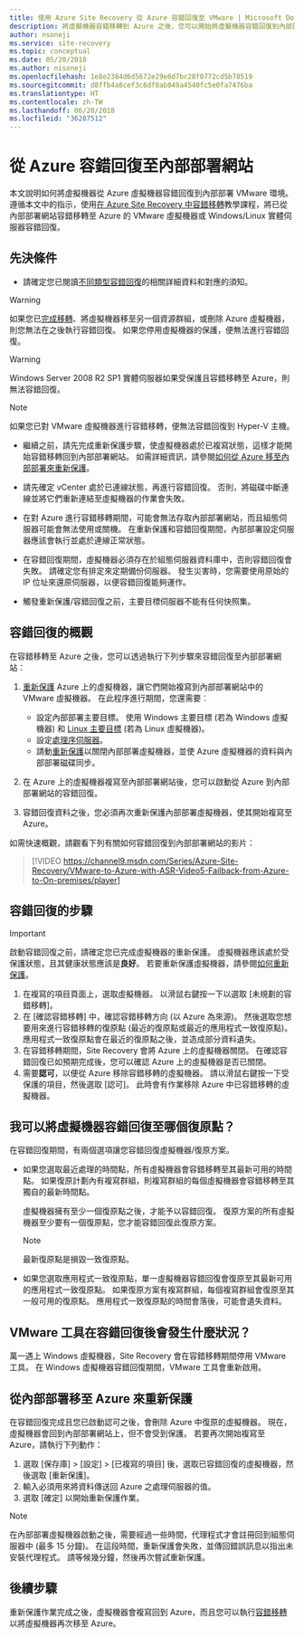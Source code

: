 ```yaml
---
title: 使用 Azure Site Recovery 從 Azure 容錯回復至 VMware | Microsoft Docs
description: 將虛擬機器容錯移轉到 Azure 之後，您可以開始將虛擬機器容錯回復到內部部署的作業。 了解如何容錯回復的步驟。
author: nsoneji
ms.service: site-recovery
ms.topic: conceptual
ms.date: 05/20/2018
ms.author: nisoneji
ms.openlocfilehash: 1e8e2384d6d5672e29e6d7bc28f0772cd5b78519
ms.sourcegitcommit: d8ffb4a8cef3c6df8ab049a4540fc5e0fa7476ba
ms.translationtype: HT
ms.contentlocale: zh-TW
ms.lasthandoff: 06/20/2018
ms.locfileid: "36287512"
---
```

# <a name="fail-back-from-azure-to-an-on-premises-site"></a>從 Azure 容錯回復至內部部署網站

本文說明如何將虛擬機器從 Azure 虛擬機器容錯回復到內部部署 VMware 環境。 遵循本文中的指示，使用[在 Azure Site Recovery 中容錯移轉](site-recovery-failover.md)教學課程，將已從內部部署網站容錯移轉至 Azure 的 VMware 虛擬機器或 Windows/Linux 實體伺服器容錯回復。

## <a name="prerequisites"></a>先決條件
- 請確定您已閱讀[不同類型容錯回復](concepts-types-of-failback.md)的相關詳細資料和對應的須知。

> [!WARNING]
> 如果您已[完成移轉](migrate-overview.md#what-do-we-mean-by-migration)、將虛擬機器移至另一個資源群組，或刪除 Azure 虛擬機器，則您無法在之後執行容錯回復。 如果您停用虛擬機器的保護，便無法進行容錯回復。

> [!WARNING]
> Windows Server 2008 R2 SP1 實體伺服器如果受保護且容錯移轉至 Azure，則無法容錯回復。

> [!NOTE]
> 如果您已對 VMware 虛擬機器進行容錯移轉，便無法容錯回復到 Hyper-V 主機。


- 繼續之前，請先完成重新保護步驟，使虛擬機器處於已複寫狀態，這樣才能開始容錯移轉回到內部部署網站。 如需詳細資訊，請參閱[如何從 Azure 移至內部部署來重新保護](vmware-azure-reprotect.md)。

- 請先確定 vCenter 處於已連線狀態，再進行容錯回復。 否則，將磁碟中斷連線並將它們重新連結至虛擬機器的作業會失敗。

- 在對 Azure 進行容錯移轉期間，可能會無法存取內部部署網站，而且組態伺服器可能會無法使用或關機。 在重新保護和容錯回復期間，內部部署設定伺服器應該會執行並處於連線正常狀態。 

- 在容錯回復期間，虛擬機器必須存在於組態伺服器資料庫中，否則容錯回復會失敗。 請確定您有排定來定期備份伺服器。 發生災害時，您需要使用原始的 IP 位址來還原伺服器，以便容錯回復能夠運作。

- 觸發重新保護/容錯回復之前，主要目標伺服器不能有任何快照集。

## <a name="overview-of-failback"></a>容錯回復的概觀
在容錯移轉至 Azure 之後，您可以透過執行下列步驟來容錯回復至內部部署網站：

1. [重新保護](vmware-azure-reprotect.md) Azure 上的虛擬機器，讓它們開始複寫到內部部署網站中的 VMware 虛擬機器。 在此程序進行期間，您還需要︰

    * 設定內部部署主要目標。 使用 Windows 主要目標 (若為 Windows 虛擬機器) 和 [Linux 主要目標](vmware-azure-install-linux-master-target.md) (若為 Linux 虛擬機器)。
    * 設定[處理序伺服器](vmware-azure-set-up-process-server-azure.md)。
    * 請動[重新保護](vmware-azure-reprotect.md)以關閉內部部署虛擬機器，並使 Azure 虛擬機器的資料與內部部署磁碟同步。

2. 在 Azure 上的虛擬機器複寫至內部部署網站後，您可以啟動從 Azure 到內部部署網站的容錯回復。

3. 容錯回復資料之後，您必須再次重新保護內部部署虛擬機器，使其開始複寫至 Azure。

如需快速概觀，請觀看下列有關如何容錯回復到內部部署網站的影片：
> [!VIDEO https://channel9.msdn.com/Series/Azure-Site-Recovery/VMware-to-Azure-with-ASR-Video5-Failback-from-Azure-to-On-premises/player]


## <a name="steps-to-fail-back"></a>容錯回復的步驟

> [!IMPORTANT]
> 啟動容錯回復之前，請確定您已完成虛擬機器的重新保護。 虛擬機器應該處於受保護狀態，且其健康狀態應該是**良好**。 若要重新保護虛擬機器，請參閱[如何重新保護](vmware-azure-reprotect.md)。

1. 在複寫的項目頁面上，選取虛擬機器。 以滑鼠右鍵按一下以選取 [未規劃的容錯移轉]。
2. 在 [確認容錯移轉] 中，確認容錯移轉方向 (以 Azure 為來源)。 然後選取您想要用來進行容錯移轉的復原點 (最近的復原點或最近的應用程式一致復原點)。 應用程式一致復原點會在最近的復原點之後，並造成部分資料遺失。
3. 在容錯移轉期間，Site Recovery 會將 Azure 上的虛擬機器關閉。 在確認容錯回復已如預期完成後，您可以確認 Azure 上的虛擬機器是否已關閉。
4. 需要**認可**，以便從 Azure 移除容錯移轉的虛擬機器。 請以滑鼠右鍵按一下受保護的項目，然後選取 [認可]。 此時會有作業移除 Azure 中已容錯移轉的虛擬機器。


## <a name="to-what-recovery-point-can-i-fail-back-the-virtual-machines"></a>我可以將虛擬機器容錯回復至哪個復原點？

在容錯回復期間，有兩個選項讓您容錯回復虛擬機器/復原方案。

- 如果您選取最近處理的時間點，所有虛擬機器會容錯移轉至其最新可用的時間點。 如果復原計劃內有複寫群組，則複寫群組的每個虛擬機器會容錯移轉至其獨自的最新時間點。

  虛擬機器擁有至少一個復原點之後，才能予以容錯回復。 復原方案的所有虛擬機器至少要有一個復原點，您才能容錯回復此復原方案。

  > [!NOTE]
  > 最新復原點是損毀一致復原點。

- 如果您選取應用程式一致復原點，單一虛擬機器容錯回復會復原至其最新可用的應用程式一致復原點。 如果復原方案有複寫群組，每個複寫群組會復原至其一般可用的復原點。
應用程式一致復原點的時間會落後，可能會遺失資料。

## <a name="what-happens-to-vmware-tools-post-failback"></a>VMware 工具在容錯回復後會發生什麼狀況？

萬一遇上 Windows 虛擬機器，Site Recovery 會在容錯移轉期間停用 VMware 工具。 在 Windows 虛擬機器容錯回復期間，VMware 工具會重新啟用。 


## <a name="reprotect-from-on-premises-to-azure"></a>從內部部署移至 Azure 來重新保護
在容錯回復完成且您已啟動認可之後，會刪除 Azure 中復原的虛擬機器。 現在，虛擬機器會回到內部部署網站上，但不會受到保護。 若要再次開始複寫至 Azure，請執行下列動作：

1. 選取 [保存庫] > [設定] > [已複寫的項目] 後，選取已容錯回復的虛擬機器，然後選取 [重新保護]。
2. 輸入必須用來將資料傳送回 Azure 之處理伺服器的值。
3. 選取 [確定] 以開始重新保護作業。

> [!NOTE]
> 在內部部署虛擬機器啟動之後，需要經過一些時間，代理程式才會註冊回到組態伺服器中 (最多 15 分鐘)。 在這段時間，重新保護會失敗，並傳回錯誤訊息以指出未安裝代理程式。 請等候幾分鐘，然後再次嘗試重新保護。

## <a name="next-steps"></a>後續步驟

重新保護作業完成之後，虛擬機器會複寫回到 Azure，而且您可以執行[容錯移轉](site-recovery-failover.md)以將虛擬機器再次移至 Azure。


